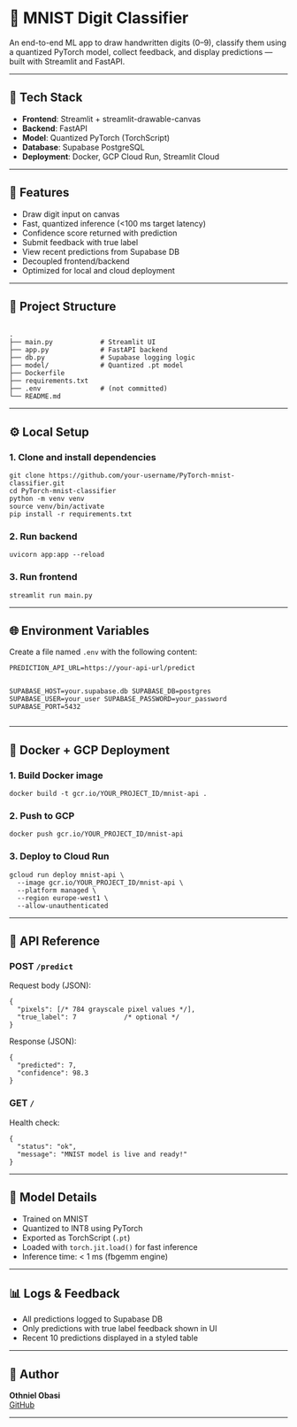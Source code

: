 

<h1>🧠 MNIST Digit Classifier</h1>
<p>
  An end-to-end ML app to draw handwritten digits (0–9), classify them using a quantized PyTorch model, collect feedback, and display predictions — built with Streamlit and FastAPI.
</p>

<hr>

<h2>🔧 Tech Stack</h2>
<ul>
  <li><strong>Frontend</strong>: Streamlit + streamlit-drawable-canvas</li>
  <li><strong>Backend</strong>: FastAPI</li>
  <li><strong>Model</strong>: Quantized PyTorch (TorchScript)</li>
  <li><strong>Database</strong>: Supabase PostgreSQL</li>
  <li><strong>Deployment</strong>: Docker, GCP Cloud Run, Streamlit Cloud</li>
</ul>

<hr>

<h2>🚀 Features</h2>
<ul>
  <li>Draw digit input on canvas</li>
  <li>Fast, quantized inference (&lt;100 ms target latency)</li>
  <li>Confidence score returned with prediction</li>
  <li>Submit feedback with true label</li>
  <li>View recent predictions from Supabase DB</li>
  <li>Decoupled frontend/backend</li>
  <li>Optimized for local and cloud deployment</li>
</ul>

<hr>

<h2>📁 Project Structure</h2>
<div class="project-structure">
<code>
.
├── main.py            # Streamlit UI
├── app.py             # FastAPI backend
├── db.py              # Supabase logging logic
├── model/             # Quantized .pt model
├── Dockerfile
├── requirements.txt
├── .env               # (not committed)
└── README.md
</code>
</div>

<hr>

<h2>⚙️ Local Setup</h2>

<h3>1. Clone and install dependencies</h3>
<pre><code>git clone https://github.com/your-username/PyTorch-mnist-classifier.git
cd PyTorch-mnist-classifier
python -m venv venv
source venv/bin/activate
pip install -r requirements.txt
</code></pre>

<h3>2. Run backend</h3>
<pre><code>uvicorn app:app --reload</code></pre>

<h3>3. Run frontend</h3>
<pre><code>streamlit run main.py</code></pre>

<hr>

<h2>🌐 Environment Variables</h2>
<p>Create a file named <code>.env</code> with the following content:</p>
<pre><code>PREDICTION_API_URL=https://your-api-url/predict

SUPABASE_HOST=your.supabase.db
SUPABASE_DB=postgres
SUPABASE_USER=your_user
SUPABASE_PASSWORD=your_password
SUPABASE_PORT=5432
</code></pre>

<hr>

<h2>🐳 Docker + GCP Deployment</h2>

<h3>1. Build Docker image</h3>
<pre><code>docker build -t gcr.io/YOUR_PROJECT_ID/mnist-api .</code></pre>

<h3>2. Push to GCP</h3>
<pre><code>docker push gcr.io/YOUR_PROJECT_ID/mnist-api</code></pre>

<h3>3. Deploy to Cloud Run</h3>
<pre><code>gcloud run deploy mnist-api \
  --image gcr.io/YOUR_PROJECT_ID/mnist-api \
  --platform managed \
  --region europe-west1 \
  --allow-unauthenticated
</code></pre>

<hr>

<h2>🔁 API Reference</h2>

<h3>POST <code>/predict</code></h3>
<p>Request body (JSON):</p>
<pre><code>{
  "pixels": [/* 784 grayscale pixel values */],
  "true_label": 7            /* optional */
}
</code></pre>

<p>Response (JSON):</p>
<pre><code>{
  "predicted": 7,
  "confidence": 98.3
}
</code></pre>

<h3>GET <code>/</code></h3>
<p>Health check:</p>
<pre><code>{
  "status": "ok",
  "message": "MNIST model is live and ready!"
}
</code></pre>

<hr>

<h2>🧠 Model Details</h2>
<ul>
  <li>Trained on MNIST</li>
  <li>Quantized to INT8 using PyTorch</li>
  <li>Exported as TorchScript (<code>.pt</code>)</li>
  <li>Loaded with <code>torch.jit.load()</code> for fast inference</li>
  <li>Inference time: &lt; 1 ms (fbgemm engine)</li>
</ul>

<hr>

<h2>📊 Logs & Feedback</h2>
<ul>
  <li>All predictions logged to Supabase DB</li>
  <li>Only predictions with true label feedback shown in UI</li>
  <li>Recent 10 predictions displayed in a styled table</li>
</ul>

<hr>

<h2>👤 Author</h2>
<p>
  <strong>Othniel Obasi</strong><br>
  <a href="https://github.com/othnielObasi" target="_blank">GitHub</a>
</p>

<hr>


